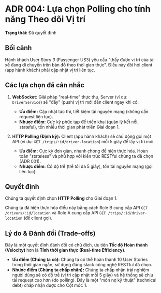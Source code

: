 # ADR 004: Lựa chọn Polling cho tính năng Theo dõi Vị trí

**Trạng thái:** Đã quyết định

## Bối cảnh

Hành khách User Story 3 (Passenger US3) yêu cầu "thấy được vị trí của tài xế đang di chuyển trên bản đồ theo thời gian thực". Điều này đòi hỏi client (app hành khách) phải cập nhật vị trí liên tục.

## Các lựa chọn đã cân nhắc

1.  **WebSocket:** Giải pháp "real-time" thực thụ. Server (ví dụ: `DriverService`) sẽ "đẩy" (push) vị trí mới đến client ngay khi có.

    - **Ưu điểm:** Cập nhật tức thì, tiết kiệm tài nguyên mạng (không cần request liên tục).
    - **Nhược điểm:** Cực kỳ phức tạp để triển khai (quản lý kết nối, stateful), tốn nhiều thời gian phát triển Giai đoạn 1.

2.  **HTTP Polling (Định kỳ):** Client (app hành khách) sẽ chủ động gọi một API (ví dụ: `GET /trips/:id/driver-location`) mỗi 5 giây để lấy vị trí mới.
    - **Ưu điểm:** Cực kỳ đơn giản, nhanh chóng để hiện thực hóa. Hoàn toàn "stateless" và phù hợp với kiến trúc RESTful chúng ta đã chọn (ADR 001).
    - **Nhược điểm:** Có độ trễ (trễ tối đa 5 giây), tốn tài nguyên mạng (gọi liên tục).

## Quyết định

Chúng ta quyết định chọn **HTTP Polling** cho Giai đoạn 1.

Chúng ta đã hiện thực hóa điều này bằng cách Role B cung cấp API `GET /drivers/:id/location` và Role A cung cấp API `GET /trips/:id/driver-location` (để client gọi).

## Lý do & Đánh đổi (Trade-offs)

Đây là một quyết định đánh đổi có chủ đích, ưu tiên **Tốc độ Hoàn thành (Velocity)** hơn là **Tính thời gian thực (Real-time Efficiency)**.

- **Ưu điểm (Chúng ta có):** Chúng ta có thể hoàn thành 10 User Stories trong thời gian ngắn, sử dụng đúng stack công nghệ RESTful đã chọn.
- **Nhược điểm (Chúng ta chấp nhận):** Chúng ta chấp nhận trải nghiệm người dùng sẽ có độ trễ (vị trí cập nhật mỗi 5 giây) và hệ thống sẽ chịu tải request cao hơn (do polling). Đây là một "món nợ kỹ thuật" (technical debt) chấp nhận được cho Cột mốc 1.
